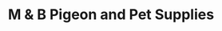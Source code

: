 ---
title: "M & B Pigeon and Pet Supplies"
url: /grimsby/m-and-b-pigeon-and-pet-supplies/
shop: pet
---